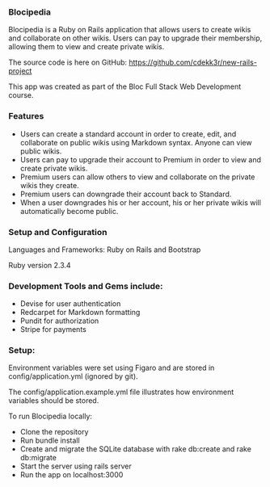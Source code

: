 <h3>Blocipedia</h3>

Blocipedia is a Ruby on Rails application that allows users to create wikis and collaborate on other wikis. Users can pay to upgrade their membership, allowing them to view and create private wikis.

The source code is here on GitHub: https://github.com/cdekk3r/new-rails-project

This app was created as part of the Bloc Full Stack Web Development course.

<h3>Features</h3>

- Users can create a standard account in order to create, edit, and collaborate on public wikis using Markdown syntax. Anyone can view public wikis.
- Users can pay to upgrade their account to Premium in order to view and create private wikis.
- Premium users can allow others to view and collaborate on the private wikis they create.
- Premium users can downgrade their account back to Standard.
- When a user downgrades his or her account, his or her private wikis will automatically become public.

<h3>Setup and Configuration</h3>

Languages and Frameworks: Ruby on Rails and Bootstrap

Ruby version 2.3.4

<h3>Development Tools and Gems include:</h3>

- Devise for user authentication
- Redcarpet for Markdown formatting
- Pundit for authorization
- Stripe for payments

<h3>Setup:</h3>

Environment variables were set using Figaro and are stored in config/application.yml (ignored by git).

The config/application.example.yml file illustrates how environment variables should be stored.

To run Blocipedia locally:

- Clone the repository
- Run bundle install
- Create and migrate the SQLite database with rake db:create and rake db:migrate
- Start the server using rails server
- Run the app on localhost:3000
